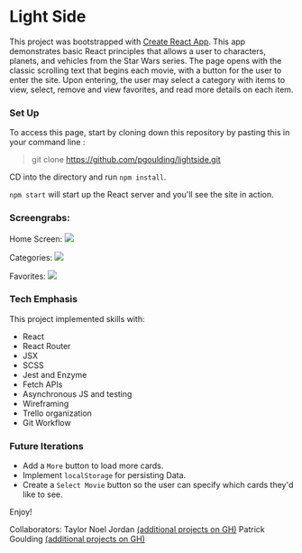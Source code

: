 # Light Side

This project was bootstrapped with [Create React App](https://github.com/facebook/create-react-app). This app demonstrates basic React principles that allows a user to characters, planets, and vehicles from the Star Wars series. The page opens with the classic scrolling text that begins each movie, with a button for the user to enter the site. Upon entering, the user may select a category with items to view, select, remove and view favorites, and read more details on each item.

### Set Up

To access this page, start by cloning down this repository by pasting this in your command line :
> git clone https://github.com/pgoulding/lightside.git

CD into the directory and run `npm install`.

`npm start` will start up the React server and you'll see the site in action.

### Screengrabs:

Home Screen:
![](https://user-images.githubusercontent.com/47507801/60972919-67d89080-a2e4-11e9-803e-35b9f258b99e.gif)

Categories:
![](https://github.com/pgoulding/lightside/blob/master/src/images/lightside-homepage.gif)

Favorites:
![](https://github.com/pgoulding/lightside/blob/master/src/images/lightside-favorites.gif)

### Tech Emphasis
This project implemented skills with:
- React
- React Router
- JSX
- SCSS
- Jest and Enzyme
- Fetch APIs
- Asynchronous JS and testing
- Wireframing
- Trello organization
- Git Workflow

### Future Iterations
- Add a `More` button to load more cards.
- Implement `localStorage` for persisting Data.
- Create a `Select Movie` button so the user can specify which cards they'd like to see.

Enjoy!

Collaborators:
Taylor Noel Jordan [(additional projects on GH)](https://github.com/TaylorNoelJordan?tab=repositories)
Patrick Goulding [(additional projects on GH)](https://github.com/pgoulding?tab=repositories)
